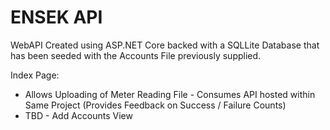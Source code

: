 # ENSEK API

WebAPI Created using ASP.NET Core backed with a SQLLite Database that has been seeded with the Accounts File previously supplied.

Index Page:
* Allows Uploading of Meter Reading File - Consumes API hosted within Same Project (Provides Feedback on Success / Failure Counts)
* TBD - Add Accounts View
